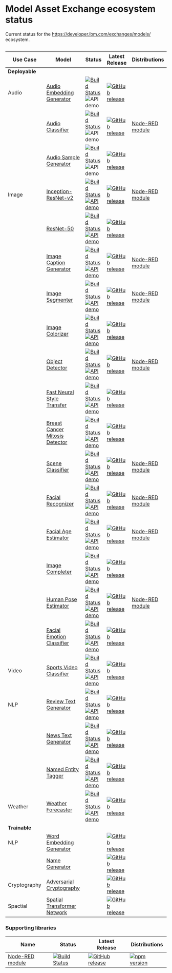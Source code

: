 # Model Asset Exchange ecosystem status

Current status for the https://developer.ibm.com/exchanges/models/ ecosystem.

## 

| Use Case | Model |  Status | Latest Release | Distributions |
| ---- | ---- | ---- | ---- | ---- |
| **Deployable** |
| Audio    | [Audio Embedding Generator](https://github.com/IBM/MAX-Audio-Embedding-Generator) | [![Build Status](https://travis-ci.com/IBM/MAX-Audio-Embedding-Generator.svg?branch=master)](https://travis-ci.com/IBM/MAX-Audio-Embedding-Generator) ![API demo](https://img.shields.io/website/http/MAX-Audio-Embedding-Generator.max.us-south.containers.appdomain.cloud/swagger.json.svg?label=API%20demo&down_message=down&up_message=up) | [![GitHub release](https://img.shields.io/github/release/IBM/MAX-Audio-Embedding-Generator.svg)](https://github.com/IBM/MAX-Audio-Embedding-Generator/releases/latest) |
|          | [Audio Classifier](https://github.com/IBM/MAX-Audio-Classifier) | [![Build Status](https://travis-ci.com/IBM/MAX-Audio-Classifier.svg?branch=master)](https://travis-ci.com/IBM/MAX-Audio-Classifier)  ![API demo](https://img.shields.io/website/http/MAX-Audio-Classifier.max.us-south.containers.appdomain.cloud/swagger.json.svg?label=API%20demo&down_message=down&up_message=up) | [![GitHub release](https://img.shields.io/github/release/IBM/MAX-Audio-Classifier.svg)](https://github.com/IBM/MAX-Audio-Classifier/releases/latest) | [Node-RED module](https://github.com/CODAIT/node-red-contrib-model-asset-exchange) |
|          | [Audio Sample Generator](https://github.com/IBM/MAX-Audio-Sample-Generator) | [![Build Status](https://travis-ci.com/IBM/MAX-Audio-Sample-Generator.svg?branch=master)](https://travis-ci.com/IBM/MAX-Audio-Sample-Generator) ![API demo](https://img.shields.io/website/http/MAX-Audio-Sample-Generator.max.us-south.containers.appdomain.cloud/swagger.json.svg?label=API%20demo&down_message=down&up_message=up)  | [![GitHub release](https://img.shields.io/github/release/IBM/MAX-Audio-Sample-Generator.svg)](https://github.com/IBM/MAX-Audio-Sample-Generator/releases/latest) |
| Image    | [Inception-ResNet-v2](https://github.com/IBM/MAX-Inception-ResNet-v2) | [![Build Status](https://travis-ci.com/IBM/MAX-Inception-ResNet-v2.svg?branch=master)](https://travis-ci.com/IBM/MAX-Inception-ResNet-v2)  [![API demo](https://img.shields.io/website/http/MAX-Inception-ResNet-v2.max.us-south.containers.appdomain.cloud/swagger.json.svg?label=API%20demo&down_message=down&up_message=up)](http://MAX-Inception-ResNet-v2.max.us-south.containers.appdomain.cloud/)| [![GitHub release](https://img.shields.io/github/release/IBM/MAX-Inception-ResNet-v2.svg)](https://github.com/IBM/MAX-Inception-ResNet-v2/releases/latest) | [Node-RED module](https://github.com/CODAIT/node-red-contrib-model-asset-exchange) |
|          | [ResNet-50](https://github.com/IBM/MAX-ResNet-50) | [![Build Status](https://travis-ci.com/IBM/MAX-ResNet-50.svg?branch=master)](https://travis-ci.com/IBM/MAX-ResNet-50) [![API demo](https://img.shields.io/website/http/MAX-ResNet-50.max.us-south.containers.appdomain.cloud/swagger.json.svg?label=API%20demo&down_message=down&up_message=up)](http://MAX-ResNet-50.max.us-south.containers.appdomain.cloud/) | [![GitHub release](https://img.shields.io/github/release/IBM/MAX-ResNet-50.svg)](https://github.com/IBM/MAX-ResNet-50/releases/latest) |
|          | [Image Caption Generator](https://github.com/IBM/MAX-Image-Caption-Generator) | [![Build Status](https://travis-ci.com/IBM/MAX-Image-Caption-Generator.svg?branch=master)](https://travis-ci.com/IBM/MAX-Image-Caption-Generator) [![API demo](https://img.shields.io/website/http/MAX-Image-Caption-Generator.max.us-south.containers.appdomain.cloud/swagger.json.svg?label=API%20demo&down_message=down&up_message=up)](http://MAX-Image-Caption-Generator.max.us-south.containers.appdomain.cloud/) | [![GitHub release](https://img.shields.io/github/release/IBM/MAX-Image-Caption-Generator.svg)](https://github.com/IBM/MAX-Image-Caption-Generator/releases/latest) | [Node-RED module](https://github.com/CODAIT/node-red-contrib-model-asset-exchange) |
|          | [Image Segmenter](https://github.com/IBM/MAX-Image-Segmenter) | [![Build Status](https://travis-ci.com/IBM/MAX-Image-Segmenter.svg?branch=master)](https://travis-ci.com/IBM/MAX-Image-Segmenter) [![API demo](https://img.shields.io/website/http/MAX-Image-Segmenter.max.us-south.containers.appdomain.cloud/swagger.json.svg?label=API%20demo&down_message=down&up_message=up)](http://MAX-Image-Segmenter.max.us-south.containers.appdomain.cloud/) | [![GitHub release](https://img.shields.io/github/release/IBM/MAX-Image-Segmenter.svg)](https://github.com/IBM/MAX-Image-Segmenter/releases/latest) | [Node-RED module](https://github.com/CODAIT/node-red-contrib-model-asset-exchange) |
|          | [Image Colorizer](https://github.com/IBM/MAX-Image-Colorizer) | [![Build Status](https://travis-ci.com/IBM/MAX-Image-Colorizer.svg?branch=master)](https://travis-ci.com/IBM/MAX-Image-Colorizer) [![API demo](https://img.shields.io/website/http/MAX-Image-Colorizer.max.us-south.containers.appdomain.cloud/swagger.json.svg?label=API%20demo&down_message=down&up_message=up)](http://MAX-Image-Colorizer.max.us-south.containers.appdomain.cloud/) | [![GitHub release](https://img.shields.io/github/release/IBM/MAX-Image-Colorizer.svg)](https://github.com/IBM/MAX-Image-Colorizer/releases/latest) |
|          | [Object Detector](https://github.com/IBM/MAX-Object-Detector) | [![Build Status](https://travis-ci.com/IBM/MAX-Object-Detector.svg?branch=master)](https://travis-ci.com/IBM/MAX-Object-Detector) [![API demo](https://img.shields.io/website/http/MAX-object-detector.max.us-south.containers.appdomain.cloud/swagger.json.svg?label=API%20demo&down_message=down&up_message=up)](http://MAX-object-detector.max.us-south.containers.appdomain.cloud/) | [![GitHub release](https://img.shields.io/github/release/IBM/MAX-Object-Detector.svg)](https://github.com/IBM/MAX-Object-Detector/releases/latest) | [Node-RED module](https://github.com/CODAIT/node-red-contrib-model-asset-exchange) |
|          | [Fast Neural Style Transfer](https://github.com/IBM/MAX-Fast-Neural-Style-Transfer) | [![Build Status](https://travis-ci.com/IBM/MAX-Fast-Neural-Style-Transfer.svg?branch=master)](https://travis-ci.com/IBM/MAX-Fast-Neural-Style-Transfer) [![API demo](https://img.shields.io/website/http/MAX-Fast-Neural-Style-Transfer.max.us-south.containers.appdomain.cloud/swagger.json.svg?label=API%20demo&down_message=down&up_message=up)](http://MAX-Fast-Neural-Style-Transfer.max.us-south.containers.appdomain.cloud/) | [![GitHub release](https://img.shields.io/github/release/IBM/MAX-Fast-Neural-Style-Transfer.svg)](https://github.com/IBM/MAX-Fast-Neural-Style-Transfer/releases/latest) |
|          | [Breast Cancer Mitosis Detector](https://github.com/IBM/MAX-Breast-Cancer-Mitosis-Detector) | [![Build Status](https://travis-ci.com/IBM/MAX-Breast-Cancer-Mitosis-Detector.svg?branch=master)](https://travis-ci.com/IBM/MAX-Breast-Cancer-Mitosis-Detector) [![API demo](https://img.shields.io/website/http/MAX-Breast-Cancer-Mitosis-Detector.max.us-south.containers.appdomain.cloud/swagger.json.svg?label=API%20demo&down_message=down&up_message=up)](http://MAX-Breast-Cancer-Mitosis-Detector.max.us-south.containers.appdomain.cloud/) | [![GitHub release](https://img.shields.io/github/release/IBM/MAX-Breast-Cancer-Mitosis-Detector.svg)](https://github.com/IBM/MAX-Breast-Cancer-Mitosis-Detector/releases/latest) |
|          | [Scene Classifier](https://github.com/IBM/MAX-Scene-Classifier) | [![Build Status](https://travis-ci.com/IBM/MAX-Scene-Classifier.svg?branch=master)](https://travis-ci.com/IBM/MAX-Scene-Classifier) [![API demo](https://img.shields.io/website/http/MAX-Scene-Classifier.max.us-south.containers.appdomain.cloud/swagger.json.svg?label=API%20demo&down_message=down&up_message=up)](http://MAX-Scene-Classifier.max.us-south.containers.appdomain.cloud/) | [![GitHub release](https://img.shields.io/github/release/IBM/MAX-Scene-Classifier.svg)](https://github.com/IBM/MAX-Scene-Classifier/releases/latest) | [Node-RED module](https://github.com/CODAIT/node-red-contrib-model-asset-exchange) |
|          | [Facial Recognizer](https://github.com/IBM/MAX-Facial-Recognizer) | [![Build Status](https://travis-ci.com/IBM/MAX-Facial-Recognizer.svg?branch=master)](https://travis-ci.com/IBM/MAX-Facial-Recognizer) [![API demo](https://img.shields.io/website/http/MAX-Facial-Recognizer.max.us-south.containers.appdomain.cloud/swagger.json.svg?label=API%20demo&down_message=down&up_message=up)](http://MAX-Facial-Recognizer.max.us-south.containers.appdomain.cloud/) | [![GitHub release](https://img.shields.io/github/release/IBM/MAX-Facial-Recognizer.svg)](https://github.com/IBM/MAX-Facial-Recognizer/releases/latest) | [Node-RED module](https://github.com/CODAIT/node-red-contrib-model-asset-exchange) |
|          | [Facial Age Estimator](https://github.com/IBM/MAX-Facial-Age-Estimator) | [![Build Status](https://travis-ci.com/IBM/MAX-Facial-Age-Estimator.svg?branch=master)](https://travis-ci.com/IBM/MAX-Facial-Age-Estimator) [![API demo](https://img.shields.io/website/http/MAX-Facial-Age-Estimator.max.us-south.containers.appdomain.cloud/swagger.json.svg?label=API%20demo&down_message=down&up_message=up)](http://MAX-Facial-Age-Estimator.max.us-south.containers.appdomain.cloud/) | [![GitHub release](https://img.shields.io/github/release/IBM/MAX-Facial-Age-Estimator.svg)](https://github.com/IBM/MAX-Facial-Age-Estimator/releases/latest) | [Node-RED module](https://github.com/CODAIT/node-red-contrib-model-asset-exchange) |
|          | [Image Completer](https://github.com/IBM/MAX-Image-Completer) | [![Build Status](https://travis-ci.com/IBM/MAX-Image-Completer.svg?branch=master)](https://travis-ci.com/IBM/MAX-Image-Completer) [![API demo](https://img.shields.io/website/http/MAX-Image-Completer.max.us-south.containers.appdomain.cloud/swagger.json.svg?label=API%20demo&down_message=down&up_message=up)](http://MAX-Image-Completer.max.us-south.containers.appdomain.cloud/) | [![GitHub release](https://img.shields.io/github/release/IBM/MAX-Image-Completer.svg)](https://github.com/IBM/MAX-Image-Completer/releases/latest) |
|          | [Human Pose Estimator](https://github.com/IBM/MAX-Human-Pose-Estimator) | [![Build Status](https://travis-ci.com/IBM/MAX-Human-Pose-Estimator.svg?branch=master)](https://travis-ci.com/IBM/MAX-Human-Pose-Estimator) [![API demo](https://img.shields.io/website/http/MAX-Human-Pose-Estimator.max.us-south.containers.appdomain.cloud/swagger.json.svg?label=API%20demo&down_message=down&up_message=up)](http://MAX-Human-Pose-Estimator.max.us-south.containers.appdomain.cloud/) | [![GitHub release](https://img.shields.io/github/release/IBM/MAX-Human-Pose-Estimator.svg)](https://github.com/IBM/MAX-Human-Pose-Estimator/releases/latest) | [Node-RED module](https://github.com/CODAIT/node-red-contrib-model-asset-exchange) |
|          | [Facial Emotion Classifier](https://github.com/IBM/MAX-Facial-Emotion-Classifier) | [![Build Status](https://travis-ci.com/IBM/MAX-Facial-Emotion-Classifier.svg?branch=master)](https://travis-ci.com/IBM/MAX-Facial-Emotion-Classifier) [![API demo](https://img.shields.io/website/http/MAX-Facial-Emotion-Classifier.max.us-south.containers.appdomain.cloud/swagger.json.svg?label=API%20demo&down_message=down&up_message=up)](http://MAX-Facial-Emotion-Classifier.max.us-south.containers.appdomain.cloud/) | [![GitHub release](https://img.shields.io/github/release/IBM/MAX-Facial-Emotion-Classifier.svg)](https://github.com/IBM/MAX-Facial-Emotion-Classifier/releases/latest) |  |
| Video    | [Sports Video Classifier](https://github.com/IBM/MAX-Sports-Video-Classifier) | [![Build Status](https://travis-ci.com/IBM/MAX-Sports-Video-Classifier.svg?branch=master)](https://travis-ci.com/IBM/MAX-Sports-Video-Classifier) [![API demo](https://img.shields.io/website/http/MAX-Sports-Video-Classifier.max.us-south.containers.appdomain.cloud/swagger.json.svg?label=API%20demo&down_message=down&up_message=up)](http://MAX-Sports-Video-Classifier.max.us-south.containers.appdomain.cloud/) | [![GitHub release](https://img.shields.io/github/release/IBM/MAX-Sports-Video-Classifier.svg)](https://github.com/IBM/MAX-Sports-Video-Classifier/releases/latest) |
| NLP | [Review Text Generator](https://github.com/IBM/MAX-Review-Text-Generator) | [![Build Status](https://travis-ci.com/IBM/MAX-Review-Text-Generator.svg?branch=master)](https://travis-ci.com/IBM/MAX-Review-Text-Generator) [![API demo](https://img.shields.io/website/http/MAX-Review-Text-Generator.max.us-south.containers.appdomain.cloud/swagger.json.svg?label=API%20demo&down_message=down&up_message=up)](http://MAX-Review-Text-Generator.max.us-south.containers.appdomain.cloud/) | [![GitHub release](https://img.shields.io/github/release/IBM/MAX-Review-Text-Generator.svg)](https://github.com/IBM/MAX-Review-Text-Generator/releases/latest) |
|          | [News Text Generator](https://github.com/IBM/MAX-News-Text-Generator) | [![Build Status](https://travis-ci.com/IBM/MAX-News-Text-Generator.svg?branch=master)](https://travis-ci.com/IBM/MAX-News-Text-Generator) [![API demo](https://img.shields.io/website/http/MAX-News-Text-Generator.max.us-south.containers.appdomain.cloud/swagger.json.svg?label=API%20demo&down_message=down&up_message=up)](http://MAX-News-Text-Generator.max.us-south.containers.appdomain.cloud/) | [![GitHub release](https://img.shields.io/github/release/IBM/MAX-News-Text-Generator.svg)](https://github.com/IBM/MAX-News-Text-Generator/releases/latest) |
|          | [Named Entity Tagger](https://github.com/IBM/MAX-Named-Entity-Tagger) | [![Build Status](https://travis-ci.com/IBM/MAX-Named-Entity-Tagger.svg?branch=master)](https://travis-ci.com/IBM/MAX-Named-Entity-Tagger) [![API demo](https://img.shields.io/website/http/MAX-Named-Entity-Tagger.max.us-south.containers.appdomain.cloud/swagger.json.svg?label=API%20demo&down_message=down&up_message=up)](http://MAX-Named-Entity-Tagger.max.us-south.containers.appdomain.cloud/) | [![GitHub release](https://img.shields.io/github/release/IBM/MAX-Named-Entity-Tagger.svg)](https://github.com/IBM/MAX-Named-Entity-Tagger/releases/latest) |
| Weather  | [Weather Forecaster](https://github.com/IBM/MAX-Weather-Forecaster) | [![Build Status](https://travis-ci.com/IBM/MAX-Weather-Forecaster.svg?branch=master)](https://travis-ci.com/IBM/MAX-Weather-Forecaster) [![API demo](https://img.shields.io/website/http/MAX-Weather-Forecaster.max.us-south.containers.appdomain.cloud/swagger.json.svg?label=API%20demo&down_message=down&up_message=up)](http://MAX-Weather-Forecaster.max.us-south.containers.appdomain.cloud/) | [![GitHub release](https://img.shields.io/github/release/IBM/MAX-Weather-Forecaster.svg)](https://github.com/IBM/MAX-Weather-Forecaster/releases/latest) |
| **Trainable** |
| NLP         | [Word Embedding Generator](https://github.com/IBM/MAX-Word-Embedding-Generator) | | [![GitHub release](https://img.shields.io/github/release/IBM/MAX-Word-Embedding-Generator.svg)](https://github.com/IBM/MAX-Word-Embedding-Generator/releases/latest) |
|          | [Name Generator](https://github.com/IBM/MAX-Name-Generator) | | [![GitHub release](https://img.shields.io/github/release/IBM/MAX-Name-Generator.svg)](https://github.com/IBM/MAX-Name-Generator/releases/latest) |
| Cryptography | [Adversarial Cryptography](https://github.com/IBM/MAX-Adversarial-Cryptography)| | [![GitHub release](https://img.shields.io/github/release/IBM/MAX-Adversarial-Cryptography.svg)](https://github.com/IBM/MAX-Adversarial-Cryptography/releases/latest) |
| Spactial | [Spatial Transformer Network](https://github.com/IBM/MAX-Spatial-Transformer-Network) | | [![GitHub release](https://img.shields.io/github/release/IBM/MAX-Spatial-Transformer-Network.svg)](https://github.com/IBM/MAX-Spatial-Transformer-Network/releases/latest) |

### Supporting libraries

| Name | Status | Latest Release | Distributions |
| ---- | ---- | ---- | ---- |
| [Node-RED module](https://github.com/CODAIT/node-red-contrib-model-asset-exchange/) | [![Build Status](https://travis-ci.org/CODAIT/node-red-contrib-model-asset-exchange.svg?branch=master)](https://travis-ci.org/CODAIT/node-red-contrib-model-asset-exchange) | [![GitHub release](https://img.shields.io/github/release/CODAIT/node-red-contrib-model-asset-exchange.svg)](https://github.com/CODAIT/node-red-contrib-model-asset-exchange/releases/latest) | [![npm version](https://badge.fury.io/js/node-red-contrib-model-asset-exchange.svg)](https://badge.fury.io/js/node-red-contrib-model-asset-exchange) |
